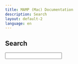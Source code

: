```yaml
---
title: MAMP (Mac) Documentation
description: Search
layout: default-2
language: en
---
```


## Search

<!--{% for page in site.pages %}{{page.url}},{% endfor %}-->

<form action="/en/Search/">
  <input type="text" name="q" id="tipue_search_input" autocomplete="off" required>
</form>
<div id="tipue_search_content"></div>

<script>

var tipuesearch_pages = [{% for page in site.pages %}"{{page.url}}"{% if forloop.last == false %},{% endif %}{% endfor %}];

$(document).ready(function() {
     $('#tipue_search_input').tipuesearch({
          'mode': 'live',
          'liveContent': '#content'
     });
});
</script>
